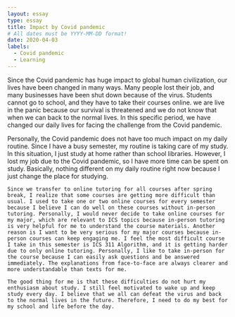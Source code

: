 ```yaml
---
layout: essay
type: essay
title: Impact by Covid pandemic
# All dates must be YYYY-MM-DD format!
date: 2020-04-03
labels:
  - Covid pandemic
  - Learning
---
```

  Since the Covid pandemic has huge impact to global human civilization, our lives have been changed in many ways. Many people lost their job, and many businesses have been shut down because of the virus. Students cannot go to school, and they have to take their courses online. we are live in the panic because our survival is threatened and we do not know that when we can back to the normal lives. In this specific period, we have changed our daily lives for facing the challenge from the Covid pandemic.
	
  Personally, the Covid pandemic does not have too much impact on my daily routine. Since I have a busy semester, my routine is taking care of my study. In this situation, I just study at home rather than school libraries. However, I lost my job due to the Covid pandemic, so I have more time can be spent on study. Basically, nothing different on my daily routine right now because I just change the place for studying. 
  
	Since we transfer to online tutoring for all courses after spring break, I realize that some courses are getting more difficult than usual. I used to take one or two online courses for every semester because I believe I can do well on these courses without in-person tutoring. Personally, I would never decide to take online courses for my major, which are relevant to ICS topics because in-person tutoring is very helpful for me to understand the course materials. Another reason is I want to be very serious for my major courses because in-person courses can keep engaging me. I feel the most difficult course I take in this semester is ICS 311 Algorithm, and it is getting harder due to only online tutoring. Personally, I like to take in-person for the course because I can easily ask questions and be answered immediately. The explanations from face-to-face are always clearer and more understandable than texts for me. 
  
	The good thing for me is that these difficulties do not hurt my enthusiasm about study. I still feel motivated to wake up and keep study every day. I believe that we all can defeat the virus and back to the normal lives in the future. Therefore, I need to do my best for my school and life before the day. 
